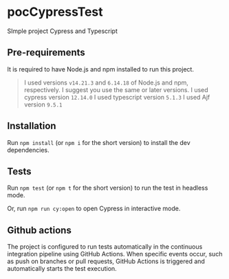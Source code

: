 # pocCypressTest
SImple project Cypress and Typescript

## Pre-requirements

It is required to have Node.js and npm installed to run this project.

> I used versions `v14.21.3` and `6.14.18` of Node.js and npm, respectively. I suggest you use the same or later versions.
> I used cypress version `12.14.0`
> I used typescript version `5.1.3`
> I used Ajf version `9.5.1`
## Installation
Run `npm install` (or `npm i` for the short version) to install the dev dependencies.

## Tests
Run `npm test` (or `npm t` for the short version) to run the test in headless mode.

Or, run `npm run cy:open` to open Cypress in interactive mode.

## Github actions
The project is configured to run tests automatically in the continuous integration pipeline using GitHub Actions.
When specific events occur, such as push on branches or pull requests, GitHub Actions is triggered and automatically starts the test execution.
